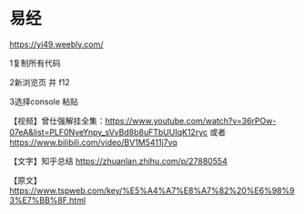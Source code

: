 # 易经 


https://yi49.weebly.com/

1复制所有代码

2新浏览页 并 f12

3选择console 粘贴

【视频】曾仕强解挂全集：https://www.youtube.com/watch?v=36rPOw-07eA&list=PLF0NyeYnpy_sVvBd8b8uFTbUUIqK12ryc 或者 https://www.bilibili.com/video/BV1M5411j7vq 

【文字】知乎总结 https://zhuanlan.zhihu.com/p/27880554

【原文】https://www.tspweb.com/key/%E5%A4%A7%E8%A7%82%20%E6%98%93%E7%BB%8F.html
